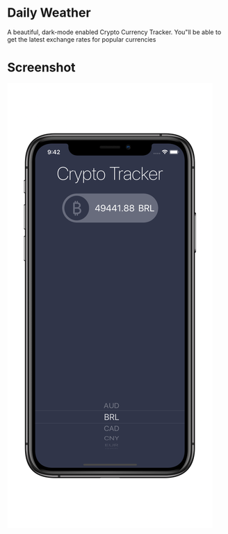 
#  Daily Weather

A beautiful, dark-mode enabled Crypto Currency Tracker. You"ll be able to get the latest exchange rates for popular currencies

# Screenshot
![](Documentation/iphone11_1.png)



